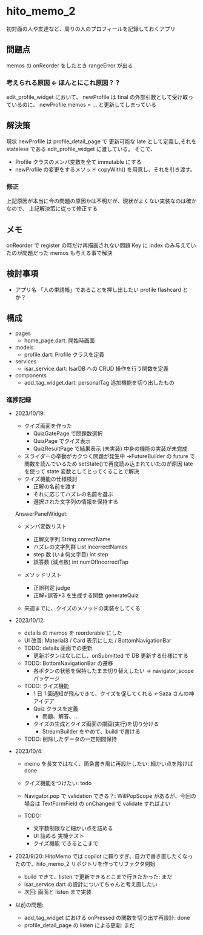 # hito_memo_2

初対面の人や友達など、周りの人のプロフィールを記録しておくアプリ

## 問題点

memos の onReorder をしたとき rangeError が出る

### 考えられる原因 ← ほんとにこれ原因？？

edit_profile_widget において、
newProfile は final の外部引数として受け取っているのに、
newProfile.memos = ...
と更新してしまっている

## 解決策

現状 newProfile は profile_detail_page で 更新可能な late として定義し,それを stateless である edit_profile_widget に渡している。
そこで、

- Profile クラスのメンバ変数を全て immutable にする
- newProfile の変更をするメソッド copyWith() を用意し、それを引き渡す。

### 修正

上記原因が本当に今の問題の原因かは不明だが、現状がよくない実装なのは確かなので、
上記解決策に従って修正する

## メモ

onReorder で register の時だけ再描画されない問題
Key に index のみ与えていたのが問題だった
memos も与える事で解決

## 検討事項

- アプリ名
  「人の単語帳」であることを押し出したい
  profile flashcard とか？

## 構成

- pages
  - home_page.dart: 開始時画面
- models
  - profile.dart: Profile クラスを定義
- services
  - isar_service.dart: IsarDB への CRUD 操作を行う関数を定義
- components
  - add_tag_widget.dart: personalTag 追加機能を切り出したもの

### 進捗記録

- 2023/10/19:

  - クイズ画面を作った
    - QuizGatePage で問題数選択
    - QuizPage でクイズ表示
    - QuizResultPage で結果表示 (未実装)
      中身の機能の実装が未完成
  - スライダーの挙動がカクつく問題が発生中
    →FutureBuilder の future で関数を読んでいるため setState()で再度読み込まれていたのが原因
    late を使って state 変数としてとってくることで解決
  - クイズ機能の仕様検討
    - 正解の名前を渡す
    - それに応じてハズレの名前を選ぶ
    - 選択された文字列の情報を保持する

  AnswerPanelWidget:

  - メンバ変数リスト
    - 正解文字列 String correctName
    - ハズレの文字列群 List<String> incorrectNames
    - step 数 (いま何文字目) int step
    - 誤答数 (減点数) int numOfIncorrectTap
  - メソッドリスト

    - 正誤判定 judge
    - 正解+誤答\*3 を生成する関数 generateQuiz

  - 来週までに、クイズのメソッドの実装をしてくる

- 2023/10/12:

  - details の memos を reorderable にした
  - UI 改善: Material3 / Card 表示にした / BottomNavigationBar
  - TODO: details 画面での更新
    - 更新ボタンはなしにし、onSubmitted で DB 更新する仕様にする
  - TODO: BottomNavigationBar の遷移
    - 各ボタンの状態を保持したまま切り替えしたい → navigator_scope パッケージ
  - TODO: クイズ機能
    - 1 日 1 回通知が飛んできて、クイズを促してくれる ←Saza さんの神アイデア
    - Quiz クラスを定義
      - 問題、解答、...
    - クイズの生成とクイズ画面の描画(実行)を切り分ける
      - StreamBuilder をやめて、build で書ける
  - TODO: 削除したデータの一定期間保持

- 2023/10/4:

  - memo を長文ではなく、箇条書き風に再設計したい: 細かい点を除けば done
  - クイズ機能をつけたい: todo
  - Navigator.pop で validation できる？: WillPopScope があるが、今回の場合は TextFormField の onChanged で validate すればよい

  - TODO:
    - 文字数制限など細かい点を詰める
    - UI 詰める 実機テスト
    - クイズ機能 できるとこまで

- 2023/9/20: HitoMemo では copilot に頼りすぎ、自力で書き直したくなったので、hito_memo_2 リポジトリを作ってリファクタ開始

  - build できて、listen で更新できるとこまで行きたかった: まだ
  - isar_service.dart の設計についてちゃんと考え直したい
  - 次回: 画面と listen まで実装

- 以前の問題:
  - add_tag_widget における onPressed の関数を切り出す再設計: done
  - profile_detail_page の listen による更新: まだ
